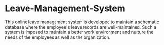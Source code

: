 # Leave-Management-System
This online leave management system is developed to maintain a schematic database where the employee's leave records are well-maintained. Such a system is imposed to maintain a better work environment and nurture the needs of the employees as well as the organization.
